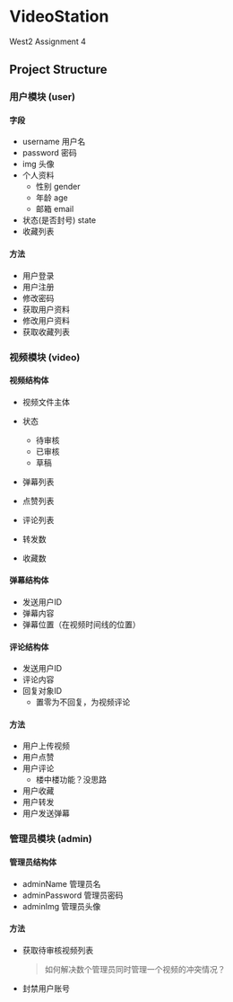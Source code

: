 # VideoStation
West2 Assignment 4

## Project Structure

### 用户模块 (user)

#### 字段
- username 用户名
- password 密码
- img 头像
- 个人资料
    - 性别 gender
    - 年龄 age
    - 邮箱 email
- 状态(是否封号) state
- 收藏列表

#### 方法
- 用户登录
- 用户注册
- 修改密码
- 获取用户资料
- 修改用户资料
- 获取收藏列表

### 视频模块 (video)

#### 视频结构体

- 视频文件主体

- 状态
    - 待审核
    - 已审核
    - 草稿
- 弹幕列表
- 点赞列表
- 评论列表
- 转发数
- 收藏数

#### 弹幕结构体

- 发送用户ID
- 弹幕内容
- 弹幕位置（在视频时间线的位置）

#### 评论结构体

- 发送用户ID
- 评论内容
- 回复对象ID
    - 置零为不回复，为视频评论

#### 方法

- 用户上传视频
- 用户点赞
- 用户评论
    - 楼中楼功能？没思路
- 用户收藏
- 用户转发
- 用户发送弹幕

### 管理员模块 (admin)

#### 管理员结构体

- adminName 管理员名
- adminPassword 管理员密码
- adminImg 管理员头像

#### 方法

- 获取待审核视频列表

  > 如何解决数个管理员同时管理一个视频的冲突情况？

- 封禁用户账号